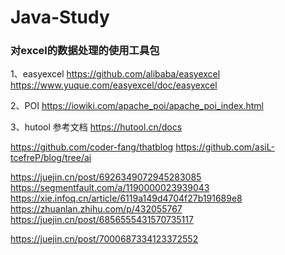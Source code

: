 # Java-Study

### 对excel的数据处理的使用工具包

1、easyexcel
https://github.com/alibaba/easyexcel
https://www.yuque.com/easyexcel/doc/easyexcel


2、POI
https://iowiki.com/apache_poi/apache_poi_index.html


3、hutool 参考文档
https://hutool.cn/docs


https://github.com/coder-fang/thatblog
https://github.com/asiL-tcefreP/blog/tree/ai

https://juejin.cn/post/6926349072945283085
https://segmentfault.com/a/1190000023939043
https://xie.infoq.cn/article/6119a149d4704f27b191689e8
https://zhuanlan.zhihu.com/p/432055767
https://juejin.cn/post/6856555431570735117

https://juejin.cn/post/7000687334123372552
